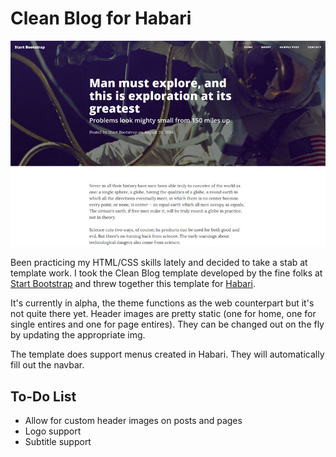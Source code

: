 # Clean Blog for Habari #

![Clean-Blog](screenshot.png "Clean Blog sample post page")

Been practicing my HTML/CSS skills lately and decided to take a stab at template work. I took the Clean Blog template developed by the fine folks at [Start Bootstrap](http://startbootstrap.com) and threw together this template for [Habari](http://habariproject.org).

It's currently in alpha, the theme functions as the web counterpart but it's not quite there yet. Header images are pretty static (one for home, one for single entires and one for page entires). They can be changed out on the fly by updating the appropriate img.  

The template does support menus created in Habari. They will automatically fill out the navbar. 

## To-Do List ##

* Allow for custom header images on posts and pages
* Logo support
* Subtitle support
